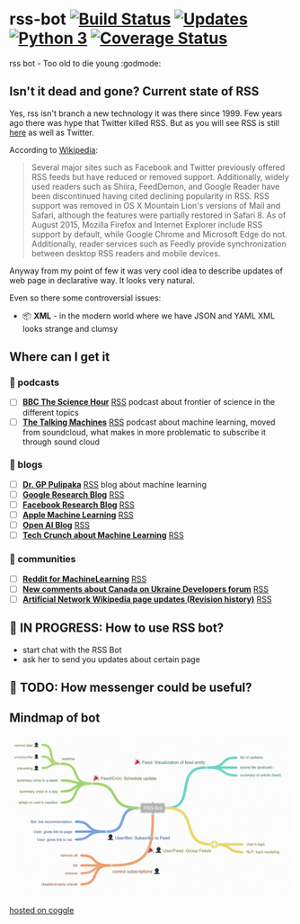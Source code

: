 # rss-bot [![Build Status](https://travis-ci.org/botstory/rss-bot.svg?branch=develop)](https://travis-ci.org/botstory/rss-bot) [![Updates](https://pyup.io/repos/github/botstory/rss-bot/shield.svg)](https://pyup.io/repos/github/botstory/rss-bot/) [![Python 3](https://pyup.io/repos/github/botstory/rss-bot/python-3-shield.svg)](https://pyup.io/repos/github/botstory/rss-bot/) [![Coverage Status](https://coveralls.io/repos/github/botstory/rss-bot/badge.svg?branch=develop)](https://coveralls.io/github/botstory/rss-bot?branch=develop)
rss bot - Too old to die young :godmode:

## Isn't it dead and gone? Current state of RSS

Yes, rss isn't branch a new technology it was there since 1999.
Few years ago there was hype that Twitter killed RSS. But as you will
see RSS is still [here](#Examples) as well as Twitter.

According to
[Wikipedia](https://en.wikipedia.org/wiki/RSS#Current_usage):

> Several major sites such as Facebook and Twitter previously offered
RSS feeds but have reduced or removed support. Additionally, widely
used readers such as Shiira, FeedDemon, and Google Reader have been
discontinued having cited declining popularity in RSS. RSS support was
removed in OS X Mountain Lion's versions of Mail and Safari, although
the features were partially restored in Safari 8. As of August 2015,
Mozilla Firefox and Internet Explorer include RSS support by default,
while Google Chrome and Microsoft Edge do not. Additionally, reader
services such as Feedly provide synchronization between desktop RSS
readers and mobile devices.

Anyway from my point of few it was very cool idea to describe updates of
web page in declarative way. It looks very natural.

Even so there some controversial issues:
* :package: **XML** - in the modern world where we have JSON and YAML XML looks
strange and clumsy


## Where can I get it
### :loudspeaker: podcasts
  - [ ] **[BBC The Science Hour](http://www.bbc.co.uk/programmes/p016tmt2)** [RSS](http://podcasts.files.bbci.co.uk/p016tmt2.rss) podcast about frontier of science in the different topics
  - [ ] **[The Talking Machines](http://www.thetalkingmachines.com/)** [RSS](http://rss.art19.com/talking-machines) podcast about machine learning, moved from soundcloud, what makes in more problematic to subscribe it through sound cloud
### :newspaper: blogs
  - [ ] **[Dr. GP Pulipaka](https://medium.com/@gp_pulipaka/)** [RSS](https://medium.com/feed/@gp_pulipaka) blog about machine learning
  - [ ] **[Google Research Blog](https://research.googleblog.com/)** [RSS](http://googleresearch.blogspot.com/atom.xml)
  - [ ] **[Facebook Research Blog](https://research.fb.com/)** [RSS](https://research.fb.com/feed/)
  - [ ] **[Apple Machine Learning](https://machinelearning.apple.com/)** [RSS]()
  - [ ] **[Open AI Blog](https://blog.openai.com/)** [RSS](https://blog.openai.com/rss/)
  - [ ] **[Tech Crunch about Machine Learning](https://techcrunch.com/tag/machine-learning/)** [RSS](https://techcrunch.com/tag/machine-learning/feed/)

### :speech_balloon: communities
  - [ ] **[Reddit for MachineLearning](https://www.reddit.com/r/MachineLearning/)** [RSS](https://www.reddit.com/r/MachineLearning/.rss)
  - [ ] **[New comments about Canada on Ukraine Developers forum](https://dou.ua/forums/tags/%D0%9A%D0%B0%D0%BD%D0%B0%D0%B4%D0%B0/)** [RSS](https://dou.ua/forums/feed/tag/%D0%9A%D0%B0%D0%BD%D0%B0%D0%B4%D0%B0/)
  - [ ] **[Artificial Network Wikipedia page updates (Revision history)](https://en.wikipedia.org/w/index.php?title=Artificial_intelligence&action=history)** [RSS](https://en.wikipedia.org/w/index.php?title=Artificial_intelligence&feed=atom&action=history)

## :construction: IN PROGRESS: How to use RSS bot?

- start chat with the RSS Bot
- ask her to send you updates about certain page

## :construction: TODO: How messenger could be useful?

## Mindmap of bot

![Mind map](assets/rss-bot-mind-map.png)

[hosted on coggle](https://coggle.it/diagram/WcgsjGjgVAABxW_M)
